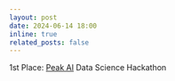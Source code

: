 ```yaml
---
layout: post
date: 2024-06-14 18:00
inline: true
related_posts: false
---
```


1st Place: [Peak AI](https://www.peak.ai) Data Science Hackathon
